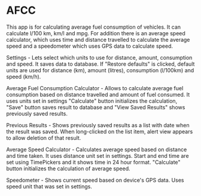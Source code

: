 AFCC
====

This app is for calculating average fuel consumption of vehicles. It can calculate l/100 km, km/l and mpg.
For addition there is an average speed calculator, which uses time and distance travelled to calculate the average speed and a speedometer
which uses GPS data to calculate speed.

Settings - Lets select which units to use for distance, amount, consumption and speed. It saves data to database. If "Restore defaults"
	is clicked, default units are used for distance (km), amount (litres), consumption (l/100km) and speed (km/h).

Average Fuel Consumption Calculator - Allows to calculate average fuel consumption based on distance travelled and amount of fuel consumed.
	It uses units set in settings "Calculate" button initializes the calculation, "Save" button saves result to database and
	"View Saved Results" shows previously saved results.
	
Previous Results - Shows previously saved results as a list with date when the result was saved. When long-clicked on the list item,
	alert view appears to allow deletion of that result.
	
Average Speed Calculator - Calculates average speed based on distance and time taken. It uses distance unit set in settings.
	Start and end time are set using TimePickers and it shows time in 24 hour format. "Calculate" button initializes the calculation of
	average speed.
	
Speedometer - Shows current speed based on device's GPS data. Uses speed unit that was set in settings.
